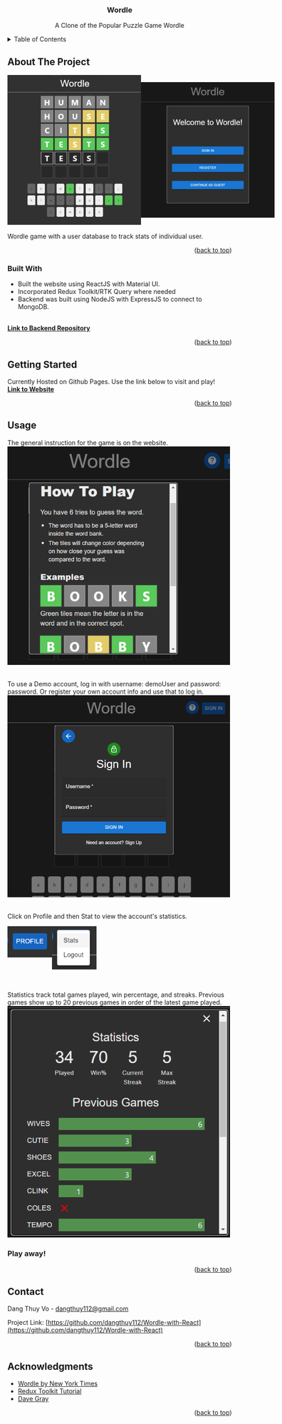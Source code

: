 <!-- Improved compatibility of back to top link: See: https://github.com/othneildrew/Best-README-Template/pull/73 -->
<a name="readme-top"></a>
<!--
*** Thanks for checking out the Best-README-Template. If you have a suggestion
*** that would make this better, please fork the repo and create a pull request
*** or simply open an issue with the tag "enhancement".
*** Don't forget to give the project a star!
*** Thanks again! Now go create something AMAZING! :D
-->

<!-- PROJECT SHIELDS -->
<!--
*** I'm using markdown "reference style" links for readability.
*** Reference links are enclosed in brackets [ ] instead of parentheses ( ).
*** See the bottom of this document for the declaration of the reference variables
*** for contributors-url, forks-url, etc. This is an optional, concise syntax you may use.
*** https://www.markdownguide.org/basic-syntax/#reference-style-links
-->

<!-- PROJECT LOGO -->
<h3 align="center">Wordle</h3>

  <p align="center">
    A Clone of the Popular Puzzle Game Wordle
  </p>


<!-- TABLE OF CONTENTS -->
<details>
  <summary>Table of Contents</summary>
  <ol>
    <li>
      <a href="#about-the-project">About The Project</a>
      <ul>
        <li><a href="#built-with">Built With</a></li>
      </ul>
    </li>
    <li>
      <a href="#getting-started">Getting Started</a>
    </li>
    <li><a href="#usage">Usage</a></li>
    <li><a href="#acknowledgments">Acknowledgments</a></li>
  </ol>
</details>

<!-- ABOUT THE PROJECT -->
## About The Project


<div style="display: flex; align-items: center"> 
    <img src="images/abouttheproject.png" alt="Logo" width="300">
    <img src="images/welcomepage.png" alt="Logo" width="300">
</div>
<br/>
Wordle game with a user database to track stats of individual user. 



<p align="right">(<a href="#readme-top">back to top</a>)</p>


### Built With
* Built the website using ReactJS with Material UI. 
* Incorporated Redux Toolkit/RTK Query where needed
* Backend was built using NodeJS with ExpressJS to connect to MongoDB.
<br/>
<a href="https://github.com/dangthuy112/simple_wordle_api"><strong>Link to Backend Repository</strong></a>


<p align="right">(<a href="#readme-top">back to top</a>)</p>



<!-- GETTING STARTED -->
## Getting Started

Currently Hosted on Github Pages. Use the link below to visit and play!
<br/>
<a href="https://dangthuy112.github.io/Wordle-with-React/"><strong>Link to Website</strong></a>

<p align="right">(<a href="#readme-top">back to top</a>)</p>



<!-- USAGE EXAMPLES -->
## Usage

The general instruction for the game is on the website. 
<br/>
<img src="images/howtoplay.png" alt="Logo" width="500">

<br/>
To use a Demo account, log in with username: demoUser and password: password. Or register your own account info and use that to log in.
<br/>
<img src="images/signinpage.png" alt="Logo" width="500">
<br/>
<br/>

Click on Profile and then Stat to view the account's statistics.
<br/>
<div style="display: flex; align-items: flex-start"> 
    <img src="images/profilebutton.png" alt="Logo" width="100">
    <img src="images/statbutton.png" alt="Logo" width="100">
</div>
<br/>
<br/>

Statistics track total games played, win percentage, and streaks. Previous games show up to 20 previous games in order of the latest game played. 
<br/>
    <img src="images/statpage.png" alt="Logo" width="500">
<br/>

<h3> Play away! </h3>

<p align="right">(<a href="#readme-top">back to top</a>)</p>


<!-- CONTACT -->
## Contact

Dang Thuy Vo - dangthuy112@gmail.com

Project Link: [https://github.com/dangthuy112/Wordle-with-React](https://github.com/dangthuy112/Wordle-with-React)

<p align="right">(<a href="#readme-top">back to top</a>)</p>



<!-- ACKNOWLEDGMENTS -->
## Acknowledgments

* [Wordle by New York Times](https://www.nytimes.com/games/wordle/index.html)
* [Redux Toolkit Tutorial](https://redux.js.org/tutorials/essentials/part-1-overview-concepts)
* [Dave Gray](https://github.com/gitdagray)

<p align="right">(<a href="#readme-top">back to top</a>)</p>


<!-- MARKDOWN LINKS & IMAGES -->
<!-- https://www.markdownguide.org/basic-syntax/#reference-style-links -->
<!-- [contributors-shield]: https://img.shields.io/github/contributors/github_username/repo_name.svg?style=for-the-badge
[contributors-url]: https://github.com/github_username/repo_name/graphs/contributors
[forks-shield]: https://img.shields.io/github/forks/github_username/repo_name.svg?style=for-the-badge
[forks-url]: https://github.com/github_username/repo_name/network/members
[stars-shield]: https://img.shields.io/github/stars/github_username/repo_name.svg?style=for-the-badge
[stars-url]: https://github.com/github_username/repo_name/stargazers
[issues-shield]: https://img.shields.io/github/issues/github_username/repo_name.svg?style=for-the-badge
[issues-url]: https://github.com/github_username/repo_name/issues
[license-shield]: https://img.shields.io/github/license/github_username/repo_name.svg?style=for-the-badge
[license-url]: https://github.com/github_username/repo_name/blob/master/LICENSE.txt
[linkedin-shield]: https://img.shields.io/badge/-LinkedIn-black.svg?style=for-the-badge&logo=linkedin&colorB=555
[linkedin-url]: https://linkedin.com/in/linkedin_username
[product-screenshot]: images/screenshot.png
[Next.js]: https://img.shields.io/badge/next.js-000000?style=for-the-badge&logo=nextdotjs&logoColor=white
[Next-url]: https://nextjs.org/
[React.js]: https://img.shields.io/badge/React-20232A?style=for-the-badge&logo=react&logoColor=61DAFB
[React-url]: https://reactjs.org/ -->
